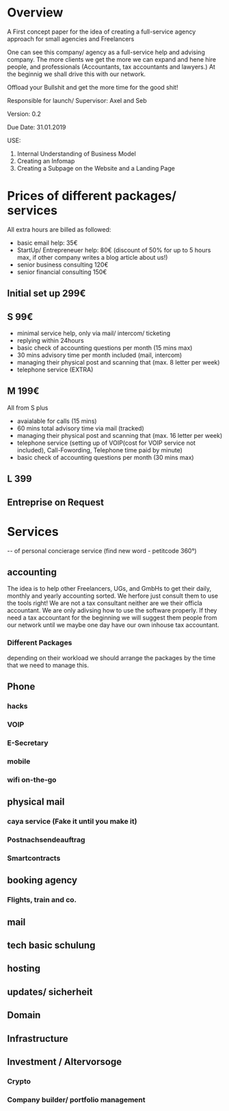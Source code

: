 <!-- TITLE: Business Plan petitcode 360°-->
<!-- SUBTITLE: A Quick Summary of petitcode 360° (petitcode 360° is the working title)-->

# Overview

A First concept paper for the idea of creating a full-service agency approach for small agencies and Freelancers

One can see this company/ agency as a full-service help and advising company. The more clients we get the more we can expand and hene hire people, and professionals (Accountants, tax accountants and lawyers.) At the beginnig we shall drive this with our network. 


Offload your Bullshit and get the more time for the good shit!


Responsible for launch/ Supervisor: Axel and Seb


Version: 0.2


Due Date: 31.01.2019

USE: 
1.	Internal Understanding of Business Model
2.	Creating an Infomap
3.	Creating a Subpage on the Website and a Landing Page


# Prices of different packages/ services

All extra hours are billed as followed:

- basic email help: 35€
- StartUp/ Entrepreneuer help: 80€ (discount of 50% for up to 5 hours max, if other company writes a blog article about us!)
- senior business consulting 120€
- senior financial consulting 150€


## Initial set up 299€


## S 99€ 

- minimal service help, only via mail/ intercom/ ticketing 
- replying within 24hours
- basic check of accounting questions per month (15 mins max)
- 30 mins advisory time per month included (mail, intercom) 
- managing their physical post and scanning that (max. 8 letter per week) 
- telephone service (EXTRA)


## M 199€

All from S plus

- avaialable for calls (15 mins) 
- 60 mins total advisory time via mail (tracked)
- managing their physical post and scanning that (max. 16 letter per week)
- telephone service (setting up of VOIP(cost for VOIP service not included), Call-Fowording, Telephone time paid by minute)
- basic check of accounting questions per month (30 mins max)

## L 399
## Entreprise on Request 



# Services 

-- of personal concierage service (find new word - petitcode 360°)

## accounting

The idea is to help other Freelancers, UGs, and GmbHs to get their daily, monthly and yearly accounting sorted. We herfore just consult them to use the tools right! We are not a tax consultant neither are we their officla accountant. We are only adivsing how to use the software properly. If they need a tax accountant for the beginning we will suggest them people from our network until we maybe one day have our own inhouse tax accountant. 

### Different Packages

depending on their workload we should arrange the packages by the time that we need to manage this. 



## Phone

### hacks

### VOIP

### E-Secretary 

### mobile

### wifi on-the-go

## physical mail 


### caya service (Fake it until you make it)

### Postnachsendeauftrag

### Smartcontracts 

## booking agency

### Flights, train and co.

## mail 

## tech basic schulung 

## hosting

## updates/ sicherheit

## Domain

## Infrastructure 

## Investment / Altervorsoge 

### Crypto
### Company builder/ portfolio management 




